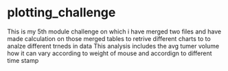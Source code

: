 # plotting_challenge
This is my 5th module challenge on which i have merged two files and have made calculation on those merged tables to retrive different charts to to analze different trneds in data
This analysis includes the avg tumer volume how it can vary according to weight of mouse and accordign to different time stamp
